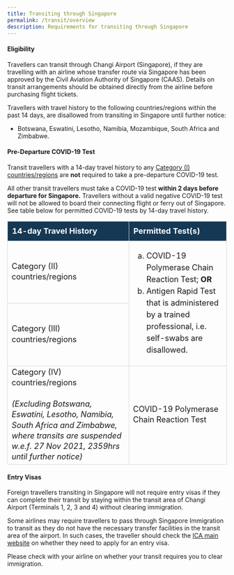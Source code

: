```yaml
---
title: Transiting through Singapore
permalink: /transit/overview
description: Requirements for transiting through Singapore
---
```

#### Eligibility

Travellers can transit through Changi Airport (Singapore), if they are travelling with an airline whose transfer route via Singapore has been approved by the Civil Aviation Authority of Singapore (CAAS). Details on transit arrangements should be obtained directly from the airline before purchasing flight tickets.

Travellers with travel history to the following countries/regions within the past 14 days, are disallowed from transiting in Singapore until further notice:
- Botswana, Eswatini, Lesotho, Namibia, Mozambique, South Africa and Zimbabwe. 

<div id="PDT"></div>

#### Pre-Departure COVID-19 Test

Transit travellers with a 14-day travel history to any <a href="/shn-and-swab-summary" target="_blank">Category (I) countries/regions</a> are <b>not</b> required to take a pre-departure COVID-19 test. 

All other transit travellers must take a COVID-19 test <b>within 2 days before departure for Singapore.</b> Travellers without a valid negative COVID-19 test will not be allowed to board their connecting flight or ferry out of Singapore. See table below for permitted COVID-19 tests by 14-day travel history.

<table>
<tbody>
	<tr>
<td style="font-size: 18px; border-left:1px solid #D8D8D8; border-right:1px solid #D8D8D8;border-top:1px solid #D8D8D8; border-bottom:1px solid #D8D8D8; text-align:left;vertical-align:middle;padding:10px; background-color:#153855;color:white; line-height:1.35;"><b>14-day Travel History</b></td>
    <td style="font-size: 18px; border-left:1px solid #D8D8D8; border-right:1px solid #D8D8D8;border-top:1px solid #D8D8D8; border-bottom:1px solid #D8D8D8; text-align:left;vertical-align:middle;padding:10px; background-color:#153855;color:white; line-height:1.35;"><b>Permitted Test(s)</b></td>
		</tr>
	<tr>
	<td style="font-size: 18px; border-left:1px solid #D8D8D8; border-right:1px solid #D8D8D8;border-top:1px solid #D8D8D8; border-bottom:1px solid #D8D8D8; text-align: left; vertical-align:middle; line-height:1.35;"> Category (II) countries/regions
</td>
    	<td rowspan="2" style="font-size: 18px; border-left:1px solid #D8D8D8; border-right:1px solid #D8D8D8;border-top:1px solid #D8D8D8; border-bottom:1px solid #D8D8D8; text-align: left; vertical-align:middle; line-height:1.35;"> <ol style="list-style-type:lower-alpha">
        <li style="line-height:1.5; margin-top:0px; font-size:18px;">COVID-19 Polymerase Chain Reaction Test; <b>OR</b></li>
         <li style="line-height:1.5; margin-top:0px; font-size:18px;">Antigen Rapid Test that is administered by a trained professional, i.e. self-swabs are disallowed.</li>
        </ol>
</td>
	</tr>
  	<tr>
	<td style="font-size: 18px; border-left:1px solid #D8D8D8; border-right:1px solid #D8D8D8;border-top:1px solid #D8D8D8; border-bottom:1px solid #D8D8D8; text-align: left; vertical-align:middle; line-height:1.35;"> Category (III) countries/regions
</td>
	</tr>
  	<tr>
	<td style="font-size: 18px; border-left:1px solid #D8D8D8; border-right:1px solid #D8D8D8;border-top:1px solid #D8D8D8; border-bottom:1px solid #D8D8D8; text-align: left; vertical-align:middle; line-height:1.35;"> Category (IV) countries/regions <br><br> <i>(Excluding Botswana, Eswatini, Lesotho, Namibia, South Africa and Zimbabwe, where transits are suspended w.e.f. 27 Nov 2021, 2359hrs until further notice)</i>
</td>
    	<td style="font-size: 18px; border-left:1px solid #D8D8D8; border-right:1px solid #D8D8D8;border-top:1px solid #D8D8D8; border-bottom:1px solid #D8D8D8; text-align: left; vertical-align:middle; line-height:1.35;">COVID-19 Polymerase Chain Reaction Test</td>
	</tr>
	</tbody>
	</table>


#### Entry Visas

Foreign travellers transiting in Singapore will not require entry visas if they can complete their transit by staying within the transit area of Changi Airport (Terminals 1, 2, 3 and 4) without clearing immigration.

Some airlines may require travellers to pass through Singapore Immigration to transit as they do not have the necessary transfer facilities in the transit area of the airport. In such cases, the traveller should check the  <a href="https://www.ica.gov.sg/enter-depart/entry_requirements/visa_requirements" target="_blank">ICA main website</a> on whether they need to apply for an entry visa.

Please check with your airline on whether your transit requires you to clear immigration.